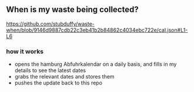 ## When is my waste being collected?
  https://github.com/stubduffy/waste-when/blob/9146d9887cdb22c3eb41b2b84862c4034ebc722e/cal.json#L1-L6
  
  ### how it works
  - opens the hamburg Abfuhrkalendar on a daily basis, and fills in my details to see the latest dates
  - grabs the relevant dates and stores them
  - pushes the update back to this repo
  
